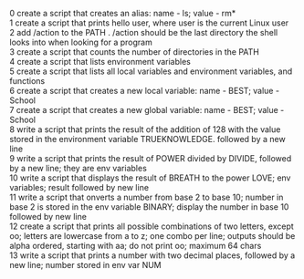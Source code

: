 0 create a script that creates an alias: name - ls; value - rm\*  
1 create a script that prints hello user, where user is the current Linux user  
2 add /action to the PATH . /action should be the last directory the shell looks into when looking for a program  
3 create a script that counts the number of directories in the PATH  
4 create a script that lists environment variables  
5 create a script that lists all local variables and environment variables, and functions  
6 create a script that creates a new local variable: name - BEST; value - School  
7 create a script that creates a new global variable: name - BEST; value - School  
8 write a script that prints the result of the addition of 128 with the value stored in the environment variable TRUEKNOWLEDGE. followed by a new line  
9 write a script that prints the result of POWER divided by DIVIDE, followed by a new line; they are env variables  
10 write a script that displays the result of BREATH to the power LOVE; env variables; result followed by new line  
11 write a script that onverts a number from base 2 to base 10; number in base 2 is stored in the env variable BINARY; display the number in base 10 followed by new line  
12 create a script that prints all possible combinations of two letters, except oo; letters are lowercase from a to z; one combo per line; outputs should be alpha ordered, starting with aa; do not print oo; maximum 64 chars  
13 write a script that prints a number with two decimal places, followed by a new line; number stored in env var NUM  

